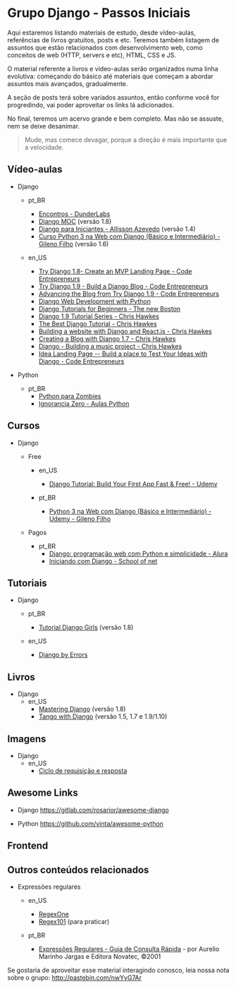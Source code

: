# Grupo Django - Passos Iniciais

Aqui estaremos listando materiais de estudo, desde vídeo-aulas, referências de livros gratuitos, posts e etc. Teremos também listagem de assuntos que estão relacionados com desenvolvimento web, como conceitos de web (HTTP, servers e etc), HTML, CSS e JS.

O material referente a livros e vídeo-aulas serão organizados numa linha evolutiva: começando do básico até materiais que começam a abordar assuntos mais avançados, gradualmente.

A seção de posts terá sobre variados assuntos, então conforme você for progredindo, vai poder aproveitar os links lá adicionados.

No final, teremos um acervo grande e bem completo. Mas não se assuste, nem se deixe desanimar.
> Mude, mas comece devagar, porque a direção é mais importante que a velocidade.

## Vídeo-aulas

- Django
	- pt_BR
		- [Encontros - DunderLabs](https://www.youtube.com/playlist?list=PLX3H5HWvzsQtOIEWUcEzzkJNIF7IYMLIl)
		- [Django MOC](https://www.youtube.com/playlist?list=PLHWfNMxB2F4G2KHo8DBQr_xq79FXgEIAE) (versão 1.8)
		- [Django para Iniciantes - Allisson Azevedo](https://www.youtube.com/playlist?list=PLfkVgm8720kzm6fmTekjtKyFcppyD4Ubd) (versão 1.4)
		- [Curso Python 3 na Web com Django (Básico e Intermediário) - Gileno Filho](https://www.udemy.com/python-3-na-web-com-django-basico-intermediario/) (versão 1.6)
	
	- en_US
		- [Try Django 1.8- Create an MVP Landing Page - Code Entrepreneurs](https://www.youtube.com/playlist?list=PLEsfXFp6DpzRcd-q4vR5qAgOZUuz8041S)
		- [Try Django 1.9 -  Build a Django Blog - Code Entrepreneurs](https://www.youtube.com/playlist?list=PLEsfXFp6DpzQFqfCur9CJ4QnKQTVXUsRy)
        - [Advancing the Blog from Try Django 1.9 - Code Entrepreneurs](https://www.youtube.com/playlist?list=PLEsfXFp6DpzQB82YbmKKBy2jKdzpZKczn)
        - [Django Web Development with Python](https://www.youtube.com/playlist?list=PLQVvvaa0QuDeA05ZouE4OzDYLHY-XH-Nd)
        - [Django Tutorials for Beginners - The new Boston](https://www.youtube.com/playlist?list=PL6gx4Cwl9DGBlmzzFcLgDhKTTfNLfX1IK)
        - [Django 1.9 Tutorial Series - Chris Hawkes](https://www.youtube.com/playlist?list=PLei96ZX_m9sWowRU2mn0ccUNIBTTclcWO)
        - [The Best Django Tutorial - Chris Hawkes](https://www.youtube.com/playlist?list=PLei96ZX_m9sWlZ9pgnJ6eix76lffAZ2_0)
        - [Building a website with Django and React.js - Chris Hawkes](https://www.youtube.com/playlist?list=PLei96ZX_m9sUs4aFBvxQDKAE1tg2kN01e)
        - [Creating a Blog with Django 1.7 - Chris Hawkes](https://www.youtube.com/playlist?list=PLei96ZX_m9sV9Me7BVXL1RsiwZzUIrgrV)
        - [Django - Building a music project - Chris Hawkes](https://www.youtube.com/playlist?list=PLei96ZX_m9sXgQKdUxVuFw6NJTAZAtMHm)
        - [Idea Landing Page -- Build a place to Test Your Ideas with Django - Code Entrepreneurs](https://www.youtube.com/playlist?list=PLEsfXFp6DpzTgDieSvwKL3CakR8XyKkBk)

- Python
	- pt_BR
		- [Python para Zombies](https://www.youtube.com/playlist?list=PLUukMN0DTKCtbzhbYe2jdF4cr8MOWClXc)
		- [Ignorancia Zero - Aulas Python](https://www.youtube.com/playlist?list=PLfCKf0-awunOu2WyLe2pSD2fXUo795xRe)


## Cursos

- Django
	- Free
		- en_US
			- [Django Tutorial: Build Your First App Fast & Free! - Udemy](https://www.udemy.com/create-your-first-django-website-fast-free/)

		- pt_BR
			- [Python 3 na Web com Django (Básico e Intermediário) - Udemy - Gileno Filho](https://www.udemy.com/python-3-na-web-com-django-basico-intermediario/)
	
	- Pagos
		- pt_BR
			- [Django: programação web com Python e simplicidade - Alura](https://www.alura.com.br/curso-online-introducao-ao-django)
			- [Iniciando com Django - School of net](https://www.schoolofnet.com/courses/iniciando-com-django)


## Tutoriais

- Django
	- pt_BR
		- [Tutorial Django Girls](http://tutorial.djangogirls.org/pt/) (versão 1.8)

	- en_US
		- [Django by Errors](https://django-by-errors.readthedocs.org/en/latest/)

## Livros

- Django
	- en_US
		- [Mastering Django](http://masteringdjango.com/) (versão 1.8)
		- [Tango with Django](http://www.tangowithdjango.com/) (versão 1.5, 1.7 e 1.9/1.10)


## Imagens

- Django
	- en_US
		- [Ciclo de requisição e resposta](http://i.imgur.com/jDyQIEz.jpg)


## Awesome Links
- Django
	https://gitlab.com/rosarior/awesome-django

- Python
	https://github.com/vinta/awesome-python


## Frontend


## Outros conteúdos relacionados

- Expressões regulares
	- en_US
		- [RegexOne](http://regexone.com/lesson/introduction_abcs)
		- [Regex101](https://regex101.com/#python) (para praticar)

	- pt_BR
		- [Expressões Regulares - Guia de Consulta Rápida](http://aurelio.net/regex/guia/) - por Aurelio Marinho Jargas e Editora Novatec, ©2001


Se gostaria de aproveitar esse material interagindo conosco, leia nossa nota sobre o grupo: http://pastebin.com/nwYyG7Ar

